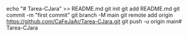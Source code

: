echo "# Tarea-CJara" >> README.md
git init
git add README.md
git commit -m "first commit"
git branch -M main
git remote add origin https://github.com/CaFeJaAr/Tarea-CJara.git
git push -u origin main# Tarea-CJara
